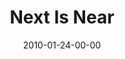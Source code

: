 ---
layout: message
category: message
series: "Next"
title: "Next Is Near"
date: 2010-01-24-00-00
message_id: 598
audio: "http://s3.amazonaws.com/crossroads-media/message/audio/Next4.mp3"
audio-duration: "36:29"
program: "http://s3.amazonaws.com/crossroads-media/documents/01_23-24_10Program.pdf"
description: "Brian Tome talks about how God uses our feelings to move us forward."
video: "http://s3.amazonaws.com/crossroads-media/message/video/Next4.mp4"
video-duration: "36:29"
video-image: "http://s3.amazonaws.com/crossroads-media/images/Next4-still.jpg"
explicit: false
---